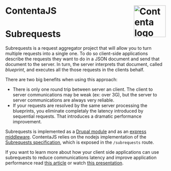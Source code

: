 <!--
  This file was generated by emdaer

  Its template can be found at .emdaer/docs/subrequests.emdaer.md
-->

<!--
  emdaerHash:ec34d2c8e198aafe0c6235d5cf245548
-->

<h1 id="contentajs-img-align-right-src-logo-svg-alt-contenta-logo-title-contenta-logo-width-100-">ContentaJS <img align="right" src="./logo.svg" alt="Contenta logo" title="Contenta logo" width="100"></h1>
<h1 id="subrequests">Subrequests</h1>
<p>Subrequests is a request aggregator project that will allow you to turn multiple
requests into a single one. To do so client-side applications describe the
requests they want to do in a JSON document and send that document to the
server. In turn, the server interprets that document, called <em>blueprint</em>, and
executes all the those requests in the clients behalf.</p>
<p>There are two big benefits when using this approach:</p>
<ul>
<li>There is only one round trip between server an client. The client to server
communications may be weak (ex: over 3G), but the server to server
communications are always very reliable.</li>
<li>If your requests are resolved by the same server processing the blueprints,
you eliminate completaly the latency introduced by sequential requests. That
introduces a dramatic performance improvement.</li>
</ul>
<p>Subrequests is implemented as a <a href="https://www.drupal.org/project/subrequests">Drupal module</a>
and as an <a href="https://github.com/e0ipso/subrequests-express">express middleware</a>.
ContentaJS relies on the nodejs implementation of the
<a href="http://cgit.drupalcode.org/subrequests/tree/SPECIFICATION.md">Subrequests specification</a>,
which is exposed in the <code>/subrequests</code> route.</p>
<p>If you want to learn more about how your client side applications can use
subrequests to reduce communications latency and improve application performance
read <a href="https://www.lullabot.com/articles/incredible-decoupled-performance-with-subrequests">this article</a>
or watch <a href="https://events.drupal.org/nashville2018/sessions/decoupled-drupal-hard-problems">this presentation</a>.</p>

